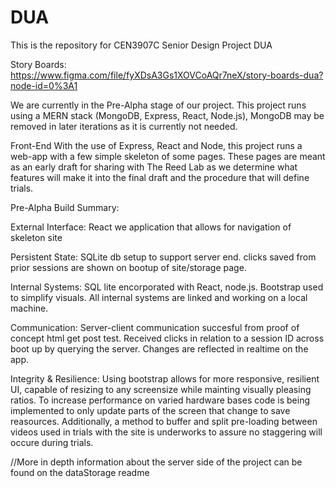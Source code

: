 # DUA
This is the repository for CEN3907C Senior Design Project DUA


Story Boards: 
https://www.figma.com/file/fyXDsA3Gs1XOVCoAQr7neX/story-boards-dua?node-id=0%3A1

We are currently in the Pre-Alpha stage of our project. This project runs using a
MERN stack (MongoDB, Express, React, Node.js), MongoDB may be removed in later 
iterations as it is currently not needed. 

Front-End
With the use of Express, React and Node, this project runs a web-app with a 
few simple skeleton of some pages. These pages are meant as an early draft
for sharing with The Reed Lab as we determine what features will make it 
into the final draft and the procedure that will define trials. 

Pre-Alpha Build Summary:

External Interface: 
	React we application that allows for navigation of skeleton site

Persistent State:
	SQLite db setup to support server end. clicks saved from prior sessions
	are shown on bootup of site/storage page. 

Internal Systems: 
	SQL lite encorporated with React, node.js. Bootstrap used to simplify visuals. 
	All internal systems are linked and working on a local machine. 

Communication: 
	Server-client communication succesful from proof of concept html get post test.
	Received clicks in relation to a session ID across boot up by querying the 
	server. Changes are reflected in realtime on the app. 

Integrity & Resilience:
	Using bootstrap allows for more responsive, resilient UI, capable of resizing to any 
	screensize while mainting visually pleasing ratios. To increase performance on varied
	hardware bases code is being implemented to only update parts of the screen that
	change to save reasources. Additionally, a method to buffer and split pre-loading
	between videos used in trials with the site is underworks to assure no staggering will
	occure during trials. 

//More in depth information about the server side of the project can be found on the dataStorage readme